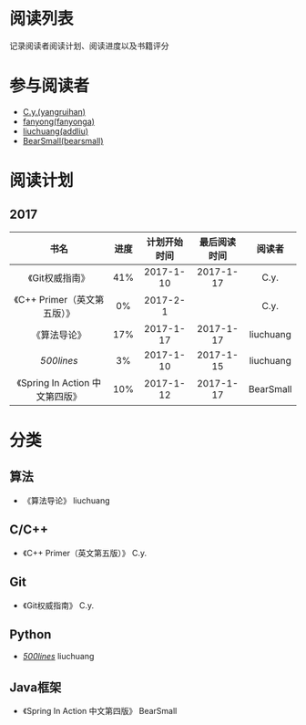 # 阅读列表
记录阅读者阅读计划、阅读进度以及书籍评分

# 参与阅读者
- [C.y.(yangruihan)](https://github.com/yangruihan)
- [fanyong(fanyonga)](https://github.com/fanyonga)
- [liuchuang(addliu)](https://github.com/addliu)
- [BearSmall(bearsmall)](https://github.com/bearsmall)

# 阅读计划
## 2017
|         书名          |  进度  |  计划开始时间   |  最后阅读时间   |    阅读者    |
| :-----------------: | :--: | :-------: | :-------: | :-------: |
|      《Git权威指南》      | 41%  | 2017-1-10 | 2017-1-17 |   C.y.    |
| 《C++ Primer（英文第五版）》 |  0%  | 2017-2-1  |           |   C.y.    |
|       《算法导论》        | 17%  | 2017-1-17 | 2017-1-17 | liuchuang |
|     _500lines_      |  3%  | 2017-1-10 | 2017-1-15 | liuchuang |
| 《Spring In Action 中文第四版》 |  10%  | 2017-1-12 | 2017-1-17 | BearSmall |

# 分类
## 算法
- 《算法导论》 liuchuang

## C/C++
- 《C++ Primer（英文第五版）》 C.y.

## Git
- 《Git权威指南》 C.y.

## Python
- [_500lines_][500lines] liuchuang

## Java框架
- 《Spring In Action 中文第四版》 BearSmall

[500lines]:https://github.com/aosabook/500lines

